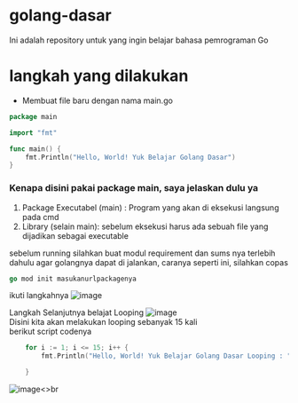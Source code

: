 # golang-dasar

Ini adalah repository untuk yang ingin belajar bahasa pemrograman Go

# langkah yang dilakukan

- Membuat file baru dengan nama main.go

```go
package main

import "fmt"

func main() {
	fmt.Println("Hello, World! Yuk Belajar Golang Dasar")
}
```

### Kenapa disini pakai package main, saya jelaskan dulu ya

1. Package Executabel (main) : Program yang akan di eksekusi langsung pada cmd
2. Library (selain main): sebelum eksekusi harus ada sebuah file yang dijadikan sebagai executable

sebelum running silahkan buat modul requirement dan sums nya terlebih dahulu agar golangnya dapat di jalankan, caranya seperti ini, silahkan copas

```go
go mod init masukanurlpackagenya
```

ikuti langkahnya
![image](https://user-images.githubusercontent.com/15622730/229246571-cfa8d2d3-d7fa-4fe7-a44b-d309fe056e98.png)

Langkah Selanjutnya belajat Looping
![image](https://user-images.githubusercontent.com/15622730/229247863-03300bdb-9ed6-4a5c-819b-10591f10ffa6.png)<br>
Disini kita akan melakukan looping sebanyak 15 kali <br>
berikut script codenya
```go
	for i := 1; i <= 15; i++ {
		fmt.Println("Hello, World! Yuk Belajar Golang Dasar Looping : ", i)

	}
```

![image](https://user-images.githubusercontent.com/15622730/229247913-0a9f927b-5929-4cac-bb78-983133a58af9.png)<>br
